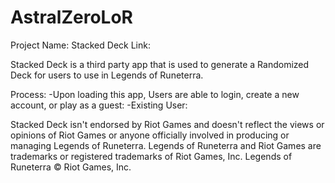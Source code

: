 # AstralZeroLoR

Project Name: Stacked Deck 
Link: 

Stacked Deck is a third party app that is used to generate a Randomized Deck for users to use in Legends of Runeterra.

Process: 
  -Upon loading this app, Users are able to login, create a new account, or play as a guest: 
    -Existing User: 
      
  
  
Stacked Deck isn't endorsed by Riot Games and doesn't reflect the views or opinions of Riot Games or anyone officially involved in producing or managing Legends of Runeterra. Legends of Runeterra and Riot Games are trademarks or registered trademarks of Riot Games, Inc. Legends of Runeterra © Riot Games, Inc.
